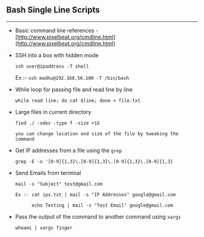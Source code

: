 ## Bash Single Line Scripts

---

- Basic command line references - [http://www.pixelbeat.org/cmdline.html](http://www.pixelbeat.org/cmdline.html)

- SSH into a box with hidden mode

  `ssh user@ipaddress -T shell` 

  Ex :- `ssh madhu@192.168.56.100 -T /bin/bash`

- While loop for passing file and read line by line

  `while read line; do cat $line; done < file.txt`
  
- Large files in current directory
  
  `find ./ -xdev -type f -size +1G`
  
  ```
  you can change location and size of the file by tweaking the command
  ```
- Get IP addresses from a file using the `grep`
  
  `grep -E -o '[0-9]{1,3}\.[0-9]{1,3}\.[0-9]{1,3}\.[0-9]{1,3}`

- Send Emails from terminal

  `mail -s "Subject" test@gmail.com`
  
  ```
  Ex :- cat ips.txt | mail -s "IP Addresses" google@gmail.com
  
        echo Testing | mail -s "Test Email" google@gmail.com
  ```
- Pass the output of the command to another command using `xargs`

  `whoami | xargs finger`
  
